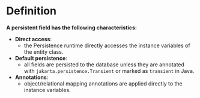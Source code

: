 # Definition
**A persistent field has the following characteristics:**
- **Direct access**:
  - the Persistence runtime directly accesses the instance variables of the entity class.
- **Default persistence**:
  - all fields are persisted to the database unless they are annotated with `jakarta.persistence.Transient` 
  or marked as `transient` in Java.
- **Annotations**:
  - object/relational mapping annotations are applied directly to the instance variables.